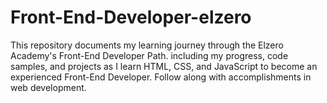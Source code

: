 # Front-End-Developer-elzero
This repository documents my learning journey through the Elzero Academy's Front-End Developer Path. including my progress, code samples, and projects as I learn HTML, CSS, and JavaScript to become an experienced Front-End Developer. Follow along with accomplishments in web development.
